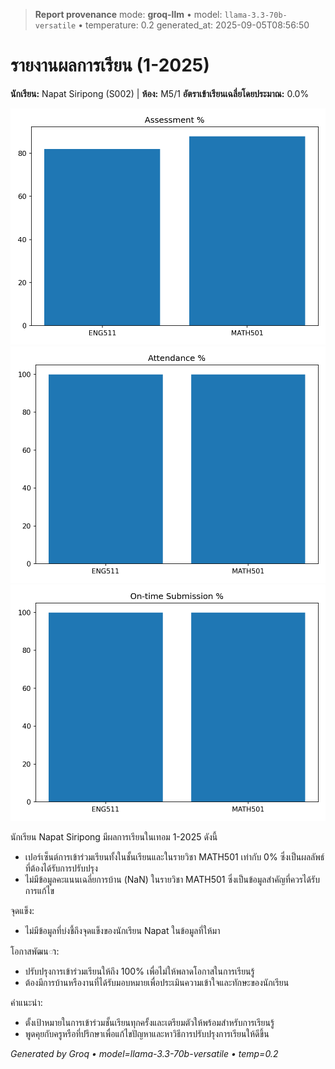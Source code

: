 > **Report provenance**
> mode: **groq-llm** • model: `llama-3.3-70b-versatile` • temperature: 0.2
> generated_at: 2025-09-05T08:56:50

# รายงานผลการเรียน (1-2025)
**นักเรียน:** Napat Siripong (S002)  |  **ห้อง:** M5/1
**อัตราเข้าเรียนเฉลี่ยโดยประมาณ:** 0.0%

![assess](out/assess.png)
![attendance](out/attendance.png)
![ontime](out/ontime.png)

นักเรียน Napat Siripong มีผลการเรียนในเทอม 1-2025 ดังนี้

- เปอร์เซ็นต์การเข้าร่วมเรียนทั้งในชั้นเรียนและในรายวิชา MATH501 เท่ากับ 0% ซึ่งเป็นผลลัพธ์ที่ต้องได้รับการปรับปรุง
- ไม่มีข้อมูลคะแนนเฉลี่ยการบ้าน (NaN) ในรายวิชา MATH501 ซึ่งเป็นข้อมูลสำคัญที่ควรได้รับการแก้ไข

จุดแข็ง:
- ไม่มีข้อมูลที่บ่งชี้ถึงจุดแข็งของนักเรียน Napat ในข้อมูลที่ให้มา

โอกาสพัฒนា:
- ปรับปรุงการเข้าร่วมเรียนให้ถึง 100% เพื่อไม่ให้พลาดโอกาสในการเรียนรู้
- ต้องมีการบ้านหรืองานที่ได้รับมอบหมายเพื่อประเมินความเข้าใจและทักษะของนักเรียน

คำแนะนำ:
- ตั้งเป้าหมายในการเข้าร่วมชั้นเรียนทุกครั้งและเตรียมตัวให้พร้อมสำหรับการเรียนรู้
- พูดคุยกับครูหรือที่ปรึกษาเพื่อแก้ไขปัญหาและหาวิธีการปรับปรุงการเรียนให้ดีขึ้น

_Generated by Groq • model=llama-3.3-70b-versatile • temp=0.2_